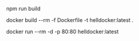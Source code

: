 npm run build

docker build --rm -f Dockerfile -t helldocker:latest .

docker run --rm -d -p 80:80 helldocker:latest
